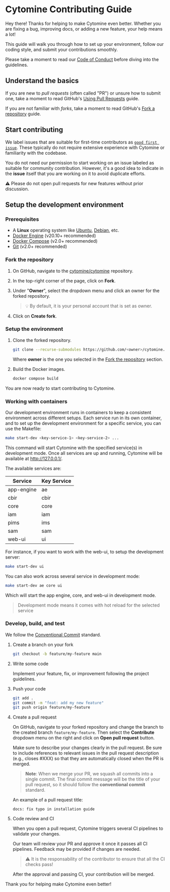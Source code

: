 # Cytomine Contributing Guide

Hey there!
Thanks for helping to make Cytomine even better. Whether you are fixing a bug, improving docs, or adding a new feature, your help means a lot!

This guide will walk you through how to set up your environment, follow our coding style, and submit your contributions smoothly.

Please take a moment to read our [Code of Conduct](https://doc.uliege.cytomine.org/community/code-of-conduct) before diving into the guidelines.

## Understand the basics

If you are new to *pull requests* (often called "PR") or unsure how to submit one, take a moment to read GitHub's [Using Pull Requests](https://docs.github.com/en/pull-requests/collaborating-with-pull-requests/proposing-changes-to-your-work-with-pull-requests/about-pull-requests) guide.

If you are not familiar with *forks*, take a moment to read GitHub's [Fork a repository](https://docs.github.com/en/pull-requests/collaborating-with-pull-requests/working-with-forks/fork-a-repo) guide.

## Start contributing

We label issues that are suitable for first-time contributors as [`good first issue`](https://github.com/cytomine/cytomine/issues?q=is%3Aissue%20state%3Aopen%20label%3A%22good%20first%20issue%22). These typically do not require extensive experience with Cytomine or familiarity with the codebase.

You do not need our permission to start working on an issue labeled as suitable for community contribution. However, it's a good idea to indicate in the **issue** itself that you are working on it to avoid duplicate efforts.

:warning: Please do not open pull requests for new features without prior discussion.

## Setup the development environment

### Prerequisites

- A **Linux** operating system like [Ubuntu](https://ubuntu.com/), [Debian](https://www.debian.org/), etc.
- [Docker Engine](https://docs.docker.com/get-docker/) (v20.10+ recommended)
- [Docker Compose](https://docs.docker.com/compose/) (v2.0+ recommended)
- [Git](https://git-scm.com/) (v2.0+ recommended)

### Fork the repository

1. On GitHub, navigate to the [cytomine/cytomine](https://github.com/cytomine/cytomine) repository.

2. In the top-right corner of the page, click on **Fork**.

3. Under "**Owner**", select the dropdown menu and click an owner for the forked repository.

    > :bulb: By default, it is your personal account that is set as owner. 

4. Click on **Create fork**.

### Setup the environment

1. Clone the forked repository.

    ```bash
    git clone --recurse-submodules https://github.com/<owner>/cytomine.git
    ```

    Where **owner** is the one you selected in the [Fork the repository](#fork-the-repository) section.

2. Build the Docker images.

    ```bash
    docker compose build
    ```

You are now ready to start contributing to Cytomine.

### Working with containers

Our development environment runs in containers to keep a consistent environment across different setups. Each service run in its own container, and to set up the development environment for a specific service, you can use the Makefile:

```bash
make start-dev <key-service-1> <key-service-2> ...
```

This command will start Cytomine with the specified service(s) in development mode. Once all services are up and running, Cytomine will be available at <http://127.0.0.1/>.

The available services are:

| Service       | Key Service |
|---------------|-------------|
| app-engine    | ae          |
| cbir          | cbir        |
| core          | core        |
| iam           | iam         |
| pims          | ims         |
| sam           | sam         |
| web-ui        | ui          |

For instance, if you want to work with the web-ui, to setup the development server:

```bash
make start-dev ui
```

You can also work across several service in development mode:

```bash
make start-dev ae core ui
```

Which will start the app engine, core, and web-ui in development mode.

> Development mode means it comes with hot reload for the selected service

### Develop, build, and test

We follow the [Conventional Commit](https://www.conventionalcommits.org/en/v1.0.0/) standard.

1. Create a branch on your fork

    ```bash
    git checkout -b feature/my-feature main
    ```

2. Write some code

    Implement your feature, fix, or improvement following the project guidelines.

3. Push your code

    ```bash
    git add .
    git commit -m "feat: add my new feature"
    git push origin feature/my-feature
    ```

4. Create a pull request

    On GitHub, navigate to your forked repository and change the branch to the created branch `feature/my-feature`. Then select the **Contribute** dropdown menu on the right and click on **Open pull request** button.

    Make sure to describe your changes clearly in the pull request. Be sure to include references to relevant issues in the pull request description (e.g., closes #XXX) so that they are automatically closed when the PR is merged.

    > **Note**: When we merge your PR, we squash all commits into a single commit. The final commit message will be the title of your pull request, so it should follow the **conventional commit** standard.

    An example of a pull request title:

    ```
    docs: fix typo in installation guide
    ```

5. Code review and CI

    When you open a pull request, Cytomine triggers several CI pipelines to validate your changes.

    Our team will review your PR and approve it once it passes all CI pipelines. Feedback may be provided if changes are needed.

    > :warning: It is the responsability of the contributor to ensure that all the CI checks pass!

    After the approval and passing CI, your contribution will be merged.

Thank you for helping make Cytomine even better!
